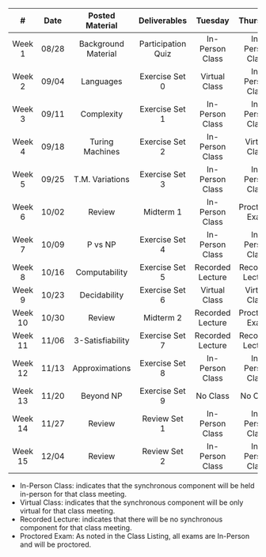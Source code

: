 |    #    | Date  | Posted Material     | Deliverables       | Tuesday          | Thursday         |
|:-------:|:-----:|:-------------------:|:------------------:|:----------------:|:----------------:|
| Week 1  | 08/28 | Background Material | Participation Quiz | In-Person Class  | In-Person Class  |
| Week 2  | 09/04 | Languages           | Exercise Set 0     | Virtual Class    | In-Person Class  |
| Week 3  | 09/11 | Complexity          | Exercise Set 1     | In-Person Class  | In-Person Class  |
| Week 4  | 09/18 | Turing Machines     | Exercise Set 2     | In-Person Class  | Virtual Class    |
| Week 5  | 09/25 | T.M. Variations     | Exercise Set 3     | In-Person Class  | In-Person Class  |
| Week 6  | 10/02 | Review              | Midterm 1          | In-Person Class  | Proctored Exam   |
| Week 7  | 10/09 | P vs NP             | Exercise Set 4     | In-Person Class  | In-Person Class  |
| Week 8  | 10/16 | Computability       | Exercise Set 5     | Recorded Lecture | Recorded Lecture |
| Week 9  | 10/23 | Decidability        | Exercise Set 6     | Virtual Class    | Virtual Class    |
| Week 10 | 10/30 | Review              | Midterm 2          | Recorded Lecture | Proctored Exam   |
| Week 11 | 11/06 | 3-Satisfiability    | Exercise Set 7     | Recorded Lecture | Recorded Lecture |
| Week 12 | 11/13 | Approximations      | Exercise Set 8     | In-Person Class  | In-Person Class  |
| Week 13 | 11/20 | Beyond NP           | Exercise Set 9     | No Class         | No Class         |
| Week 14 | 11/27 | Review              | Review Set 1       | In-Person Class  | In-Person Class  |
| Week 15 | 12/04 | Review              | Review Set 2       | In-Person Class  | In-Person Class  |

* In-Person Class: indicates that the synchronous component will be held in-person for that class meeting.
* Virtual Class: indicates that the synchronous component will be only virtual for that class meeting.
* Recorded Lecture: indicates that there will be no synchronous component for that class meeting.
* Proctored Exam: As noted in the Class Listing, all exams are In-Person and will be proctored.
